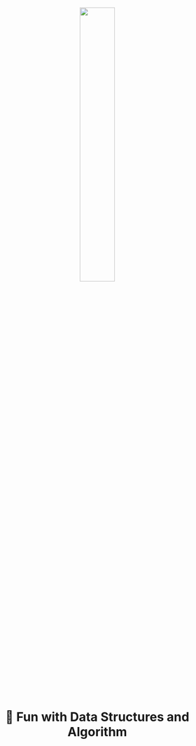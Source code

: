 <h1 align=center>
 <img align=center width="40%" src="https://img.techpowerup.org/200313/connection-02.png" />
</h1>
<h1 align=center>	🚀 Fun with Data Structures and Algorithm</h1>
